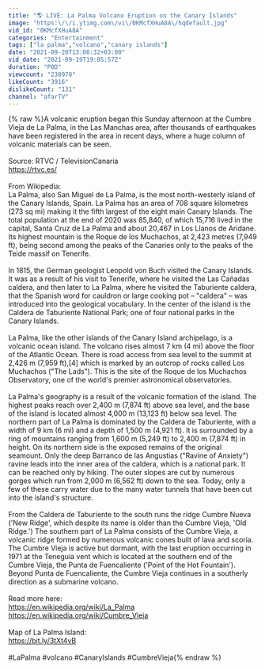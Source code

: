 ```yaml
---
title: "🌎 LIVE: La Palma Volcano Eruption on the Canary Islands"
image: "https:\/\/i.ytimg.com\/vi\/0KMcfXHuA8A\/hqdefault.jpg"
vid_id: "0KMcfXHuA8A"
categories: "Entertainment"
tags: ["la palma","volcano","canary islands"]
date: "2021-09-20T13:08:32+03:00"
vid_date: "2021-09-19T19:05:57Z"
duration: "P0D"
viewcount: "230970"
likeCount: "3916"
dislikeCount: "131"
channel: "afarTV"
---
```

{% raw %}A volcanic eruption began this Sunday afternoon at the Cumbre Vieja de La Palma, in the Las Manchas area, after thousands of earthquakes have been registered in the area in recent days, where a huge column of volcanic materials can be seen.<br /><br />Source: RTVC / TelevisionCanaria<br /><a rel="nofollow" target="blank" href="https://rtvc.es/">https://rtvc.es/</a><br /><br />From Wikipedia: <br />La Palma, also San Miguel de La Palma, is the most north-westerly island of the Canary Islands, Spain. La Palma has an area of 708 square kilometres (273 sq mi) making it the fifth largest of the eight main Canary Islands. The total population at the end of 2020 was 85,840, of which 15,716 lived in the capital, Santa Cruz de La Palma and about 20,467 in Los Llanos de Aridane. Its highest mountain is the Roque de los Muchachos, at 2,423 metres (7,949 ft), being second among the peaks of the Canaries only to the peaks of the Teide massif on Tenerife.<br /><br />In 1815, the German geologist Leopold von Buch visited the Canary Islands. It was as a result of his visit to Tenerife, where he visited the Las Cañadas caldera, and then later to La Palma, where he visited the Taburiente caldera, that the Spanish word for cauldron or large cooking pot – &quot;caldera&quot; – was introduced into the geological vocabulary. In the center of the island is the Caldera de Taburiente National Park; one of four national parks in the Canary Islands.<br /><br />La Palma, like the other islands of the Canary Island archipelago, is a volcanic ocean island. The volcano rises almost 7 km (4 mi) above the floor of the Atlantic Ocean. There is road access from sea level to the summit at 2,426 m (7,959 ft),[4] which is marked by an outcrop of rocks called Los Muchachos (&quot;The Lads&quot;). This is the site of the Roque de los Muchachos Observatory, one of the world's premier astronomical observatories.<br /><br />La Palma's geography is a result of the volcanic formation of the island. The highest peaks reach over 2,400 m (7,874 ft) above sea level, and the base of the island is located almost 4,000 m (13,123 ft) below sea level. The northern part of La Palma is dominated by the Caldera de Taburiente, with a width of 9 km (6 mi) and a depth of 1,500 m (4,921 ft). It is surrounded by a ring of mountains ranging from 1,600 m (5,249 ft) to 2,400 m (7,874 ft) in height. On its northern side is the exposed remains of the original seamount. Only the deep Barranco de las Angustias (&quot;Ravine of Anxiety&quot;) ravine leads into the inner area of the caldera, which is a national park. It can be reached only by hiking. The outer slopes are cut by numerous gorges which run from 2,000 m (6,562 ft) down to the sea. Today, only a few of these carry water due to the many water tunnels that have been cut into the island's structure.<br /><br />From the Caldera de Taburiente to the south runs the ridge Cumbre Nueva ('New Ridge', which despite its name is older than the Cumbre Vieja, 'Old Ridge.') The southern part of La Palma consists of the Cumbre Vieja, a volcanic ridge formed by numerous volcanic cones built of lava and scoria. The Cumbre Vieja is active but dormant, with the last eruption occurring in 1971 at the Teneguía vent which is located at the southern end of the Cumbre Vieja, the Punta de Fuencaliente ('Point of the Hot Fountain'). Beyond Punta de Fuencaliente, the Cumbre Vieja continues in a southerly direction as a submarine volcano.<br /><br />Read more here: <br /><a rel="nofollow" target="blank" href="https://en.wikipedia.org/wiki/La_Palma">https://en.wikipedia.org/wiki/La_Palma</a> <br /><a rel="nofollow" target="blank" href="https://en.wikipedia.org/wiki/Cumbre_Vieja">https://en.wikipedia.org/wiki/Cumbre_Vieja</a><br /><br />Map of La Palma Island: <br /><a rel="nofollow" target="blank" href="https://bit.ly/3tXt4vB">https://bit.ly/3tXt4vB</a><br /><br />#LaPalma #volcano #CanaryIslands #CumbreVieja{% endraw %}
